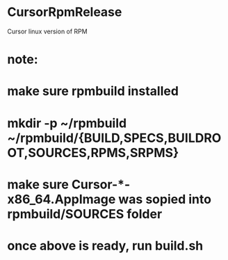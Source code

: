 # CursorRpmRelease
Cursor linux version of RPM

# note:
# make sure rpmbuild installed
# mkdir -p ~/rpmbuild ~/rpmbuild/{BUILD,SPECS,BUILDROOT,SOURCES,RPMS,SRPMS}
# make sure Cursor-*-x86_64.AppImage was sopied into rpmbuild/SOURCES folder
# once above is ready, run build.sh
